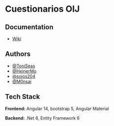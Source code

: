 
# Cuestionarios OIJ

## Documentation

* [Wiki](https://github.com/HeinerMo/CuestionariosOIJ/wiki)

## Authors

- [@ToniSeas](https://github.com/ToniSeas)
- [@HeinerMo](https://github.com/HeinerMo)
- [@sojos204](https://github.com/sojos204)
- [@M0nsai](https://github.com/M0nsai)


## Tech Stack

**Frontend:** Angular 14, bootstrap 5, Angular Material

**Backend:** .Net 6, Entity Framework 6

